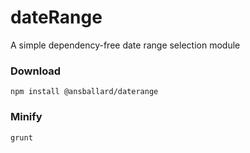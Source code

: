 # dateRange
A simple dependency-free date range selection module

### Download ###

`npm install @ansballard/daterange`

### Minify ###

`grunt`
